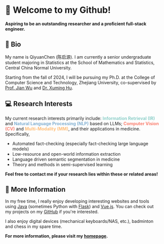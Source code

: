 # 👋 Welcome to my Github!

**Aspiring to be an outstanding researcher and a proficient full-stack engineer.**

## 📄 Bio

My name is QiyuanChen (陈启源). I am currently a senior undergraduate student majoring in Statistics at the School of Mathematics and Statistics, Central China Normal University. 

Starting from the fall of 2024, I will be pursuing my Ph.D. at the College of Computer Science and Technology, Zhejiang University, co-supervised by [Prof. Jian Wu](https://person.zju.edu.cn/0004274) and [Dr. Xuming Hu](https://xuminghu.github.io/).

## 💻 Research Interests

My current research interests primarily include: **<span style="color:#8ECFC9">Information Retrieval (IR)</span>** and **<span style="color:#82B0D2">Natural Language Processing (NLP)</span>** based on LLMs; **<span style="color:#FA7F6F">Computer Vision (CV)</span>** and **<span style="color:#FFBE7A">Multi-Modality (MM)</span>**, and their applications in medicine. Specifically,

* Automated fact-checking (especially fact-checking large language models)
* Low-resource and open-world information extraction
* Language driven semantic segmentation in medicine
* Theory and methods in semi-supervised learning

**Feel free to contact me if your research lies within these or related areas!**

## 🏸 More Information

In my free time, I really enjoy developing interesting websites and tools using [Java](https://www.java.com/) (sometimes Python with [Flask](https://flask.net.cn/)) and [Vue.js](https://cn.vuejs.org/). You can check out my projects on my [GitHub](https://github.com/qiyuan-chen) if you're interested. 

I also enjoy digital devices (mechanical keyboards/NAS, etc.), badminton and chess in my spare time. 


**For more information, please visit my [homepage](https://qiyuan-chen.github.io/).**
